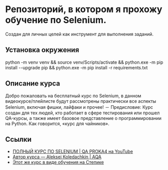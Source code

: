 
# Репозиторий, в котором я прохожу обучение по Selenium.

Создан для личных целей как инструмент для выполнения заданий.

## Установка окружения
python -m venv venv && source venv/Scripts/activate && python.exe -m pip install --upgrade pip && python.exe -m pip install -r requirements.txt

## Описание курса

Добро пожаловать на бесплатный курс по Selenium, в данном видеокурсе/плейлисте будут рассмотрены практически все аспекты Selenium, включая фишки, лайфаки и прочее!
－ Предисловие:
Курс создан для тех людей, кто работает в сфере тестирования или прошел QA-курсы, а также имеет базовое представление о программировании на Python. Как говорится, «курс для чайников».

## Ссылки

- [ПОЛНЫЙ КУРС ПО SELENIUM | QA PROKA4 на YouTube](https://www.youtube.com/watch?v=sJTtHQd3R-o&list=PLN2EyQPKD10s0iwF077X5QarjEzR40M9A)
- [Автор курса — Aleksei Koledachkin | AQA](https://www.youtube.com/@qa-proka4)
- [Этот же курс в виде обучения на Степике](https://stepik.org/course/188355)